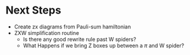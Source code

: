 # Next Steps
- Create zx diagrams from Pauli-sum hamiltonian
- ZXW simplification routine
    - Is there any good rewrite rule past W spiders?
    - What Happens if we bring Z boxes up between a $\pi$ and W spider?